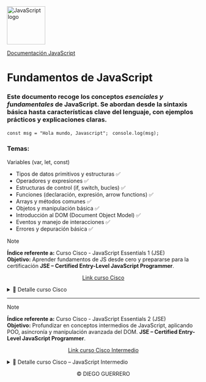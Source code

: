 <a href="https://www.w3schools.com/js/js_intro.asp" target="_blank">
    <img src="https://upload.wikimedia.org/wikipedia/commons/thumb/6/6a/JavaScript-logo.png/960px-JavaScript-logo.png" 
         alt="JavaScript logo" 
         width="100">
</a>

<a text-decoration:none href="https://www.w3schools.com/js/js_intro.asp" target="_blank">Documentación JavaScript </a>

# Fundamentos de JavaScript

### Este documento recoge los conceptos *esenciales y fundamentales* de JavaScript. Se abordan desde la sintaxis básica hasta características clave del lenguaje, con ejemplos prácticos y explicaciones claras.
`const msg = "Hola mundo, Javascript"; `
`console.log(msg);`


### Temas:
Variables (var, let, const)
- Tipos de datos primitivos y estructuras ✅
- Operadores y expresiones ✅
- Estructuras de control (if, switch, bucles) ✅
- Funciones (declaración, expresión, arrow functions) ✅
- Arrays y métodos comunes ✅
- Objetos y manipulación básica ✅
- Introducción al DOM (Document Object Model) ✅
- Eventos y manejo de interacciones ✅
- Errores y depuración básica ✅

> [!NOTE]
> **Índice referente a:** Curso Cisco - JavaScript Essentials 1 (JSE) <br>
> **Objetivo:** Aprender fundamentos de JS desde cero y prepararse para la certificación **JSE – Certified Entry-Level JavaScript Programmer**.
> <p align="center">
>  <a href="https://www.netacad.com/courses/javascript-essentials-1?courseLang=en-US" target="_blank">
>   Link curso Cisco
> </a>
></p>
> <details>
> <summary>📜 Detalle curso Cisco</summary>
> 
> **Duración:** 40 horas.  
> **Temas claves:**
> 1. Variables, tipos de datos, operadores.  
> 2. Funciones, condicionales, bucles.  
> 3. Depuración y manejo de errores.
>
> </details>
<hr>

> [!NOTE]
> **Índice referente a:** Curso Cisco - JavaScript Essentials 2 (JSE) <br>
> **Objetivo:** Profundizar en conceptos intermedios de JavaScript, aplicando POO, asincronía y manipulación avanzada del DOM. **JSE – Certified Entry-Level JavaScript Programmer**.
> <p align="center">
>  <a href="https://www.netacad.com/courses/javascript-essentials-1?courseLang=en-US](https://www.netacad.com/courses/javascript-essentials-2?courseLang=en-US)(https://www.netacad.com/courses/javascript-essentials-2?courseLang=en-US)(https://www.netacad.com/courses/javascript-essentials-2?courseLang=en-US)" target="_blank">
>   Link curso Cisco Intermedio
> </a>
> </p>
> <details> 
> <summary>📜 Detalle curso Cisco – JavaScript Intermedio</summary>
>
> **Duración:** 50 horas.
> **Temas claves:**
> 1. Programación orientada a objetos (POO) en JavaScript.
> 2. Manipulación avanzada del DOM y eventos.
> 3. Uso de módulos, promesas y asincronía.
> 4. Buenas prácticas y optimización de código.
> 5. Introducción a APIs y consumo de datos externos.
> 
> </details>


<p align="center">&copy; DIEGO GUERRERO</p> 
